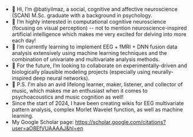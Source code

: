 - 👋 Hi, I’m @batiyilmaz, a social, cognitive and affective neuroscience (SCAN) M.Sc. graduate with a background in psychology.
- 🧠 I’m highly interested in computational cognitive neuroscience (focusing on visual perception) -- not to mention neuroscience-inspired artificial intelligence which makes me very excited for delving into more each day!
- 🌱 I’m currently learning to implement EEG + fMRI + DNN fusion data analysis extensively using machine learning techniques and the combination of univariate and multivariate analysis methods.
- 🤝 For the future, I’m looking to collaborate on experimentally-driven and biologically plausible modeling projects (especially using neurally-inspired deep neural networks).
- 🎵 P.S. I'm also an avid lifelong learner, maker, listener, and collector of music, which makes me an enthusiast when it comes to psychoacoustics and music cognition as well!
- Since the start of 2024, I have been creating wikis for EEG multivariate pattern analysis, complex Morlet Wavelet function, as well as machine learning.
- My Google Scholar page: https://scholar.google.com/citations?user=aO8EfVUAAAAJ&hl=en

<!---
batiyilmaz/batiyilmaz is a ✨ special ✨ repository because its `README.md` (this file) appears on your GitHub profile.
You can click the Preview link to take a look at your changes.
--->
